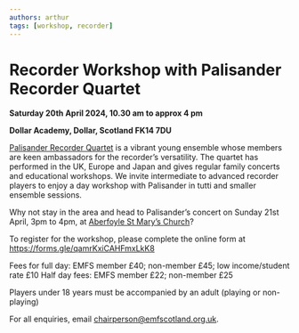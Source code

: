 ```yaml
---
authors: arthur
tags: [workshop, recorder]
---
```


# Recorder Workshop with Palisander Recorder Quartet

__Saturday 20th April 2024, 10.30 am to approx 4 pm__

__Dollar Academy, Dollar, Scotland FK14 7DU__

[Palisander Recorder Quartet](https://www.palisanderrecorders.com/about) is a vibrant young ensemble whose members are keen ambassadors for the recorder’s versatility. The quartet has performed in the UK, Europe and Japan and gives regular family concerts and educational workshops.  We invite intermediate to advanced recorder players to enjoy a day workshop with Palisander in tutti and smaller ensemble sessions.

Why not stay in the area and head to Palisander’s concert on Sunday 21st April, 3pm to 4pm, at [Aberfoyle St Mary’s Church](https://sites.google.com/view/musicstmary/home)?

To register for the workshop, please complete the online form at
https://forms.gle/qamrKxiCAHFmxLkK8

Fees for full day: EMFS member £40; non-member £45; low income/student rate £10
Half day fees: EMFS member £22; non-member £25

Players under 18 years must be accompanied by an adult (playing or non-playing)

For all enquiries, email [chairperson@emfscotland.org.uk](mailto:chairperson@emfscotland.org.uk).

